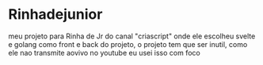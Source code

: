 # Rinhadejunior
meu projeto para Rinha de Jr do canal "criascript" onde ele escolheu svelte e golang como front e back do projeto, o projeto tem que ser inutil, como ele nao transmite aovivo no youtube eu usei isso com foco

